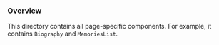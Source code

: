 ### Overview

This directory contains all page-specific components. For example, it contains `Biography` and `MemoriesList`.
